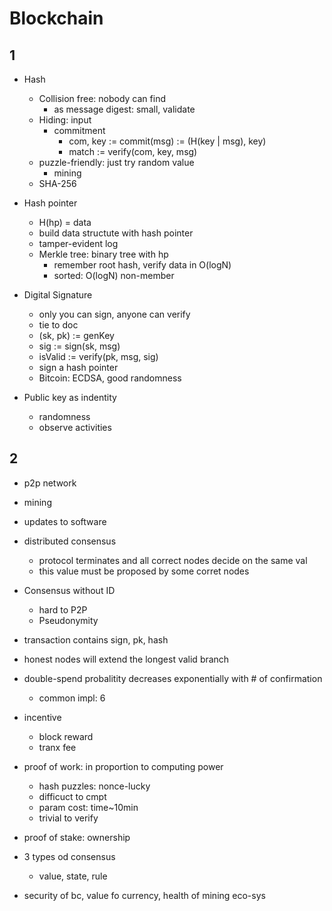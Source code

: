 # Blockchain
## 1
- Hash
  - Collision free: nobody can find
    - as message digest: small, validate
  - Hiding: input
    - commitment
      - com, key := commit(msg) := (H(key | msg), key)
      - match := verify(com, key, msg)
  - puzzle-friendly: just try random value
    - mining
  - SHA-256

- Hash pointer
  - H(hp) = data
  - build data structute with hash pointer
  - tamper-evident log
  - Merkle tree: binary tree with hp
    - remember root hash, verify data in O(logN)
    - sorted: O(logN) non-member

- Digital Signature
  - only you can sign, anyone can verify
  - tie to doc
  - (sk, pk) := genKey
  - sig := sign(sk, msg)
  - isValid := verify(pk, msg, sig)
  - sign a hash pointer
  - Bitcoin: ECDSA, good randomness

- Public key as indentity
  - randomness
  - observe activities


## 2
- p2p network
- mining
- updates to software

- distributed consensus
  - protocol terminates and all correct nodes decide on the same val
  - this value must be proposed by some corret nodes

- Consensus without ID
  - hard to P2P
  - Pseudonymity

- transaction contains sign, pk, hash
- honest nodes will extend the longest valid branch
- double-spend probalitity decreases exponentially with # of confirmation
  - common impl: 6
- incentive
  - block reward
  - tranx fee
- proof of work: in proportion to computing power
  - hash puzzles: nonce-lucky
  - difficuct to cmpt
  - param cost: time~10min
  - trivial to verify
- proof of stake: ownership
- 3 types od consensus
  - value, state, rule
- security of bc, value fo currency, health of mining eco-sys





